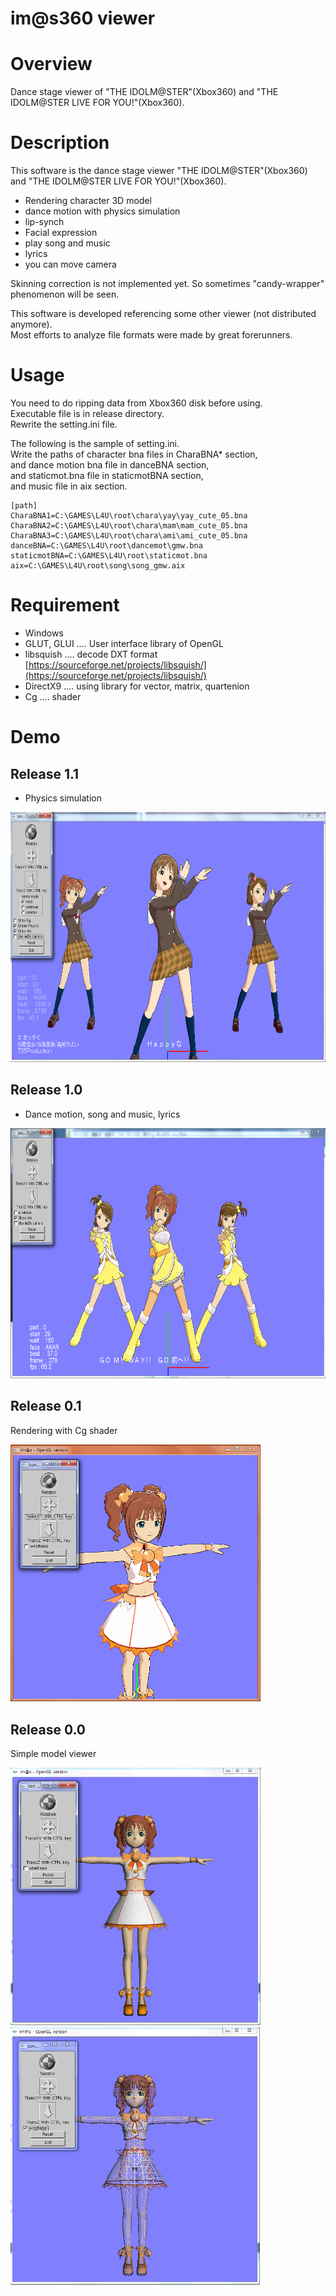 # im@s360 viewer

# Overview

Dance stage viewer of "THE IDOLM@STER"(Xbox360) and "THE IDOLM@STER LIVE FOR YOU!"(Xbox360).


# Description

This software is the dance stage viewer "THE IDOLM@STER"(Xbox360) and "THE IDOLM@STER LIVE FOR YOU!"(Xbox360). 

- Rendering character 3D model
- dance motion with physics simulation
- lip-synch
- Facial expression
- play song and music
- lyrics
- you can move camera

Skinning correction is not implemented yet. So sometimes "candy-wrapper" phenomenon will be seen.

This software is developed referencing some other viewer (not distributed anymore).  
Most efforts to analyze file formats were made by great forerunners.


# Usage

You need to do ripping data from Xbox360 disk before using.  
Executable file is in release directory.  
Rewrite the setting.ini file.

The following is the sample of setting.ini.  
Write the paths of character bna files in CharaBNA* section,  
and dance motion bna file in danceBNA section,  
and staticmot.bna file in staticmotBNA section,  
and music file in aix section.


    [path]
    CharaBNA1=C:\GAMES\L4U\root\chara\yay\yay_cute_05.bna
    CharaBNA2=C:\GAMES\L4U\root\chara\mam\mam_cute_05.bna
    CharaBNA3=C:\GAMES\L4U\root\chara\ami\ami_cute_05.bna
    danceBNA=C:\GAMES\L4U\root\dancemot\gmw.bna
    staticmotBNA=C:\GAMES\L4U\root\staticmot.bna
    aix=C:\GAMES\L4U\root\song\song_gmw.aix



# Requirement

- Windows  
- GLUT, GLUI .... User interface library of OpenGL  
- libsquish .... decode DXT format [https://sourceforge.net/projects/libsquish/](https://sourceforge.net/projects/libsquish/)  
- DirectX9 .... using library for vector, matrix, quartenion  
- Cg .... shader  


# Demo

## Release 1.1

- Physics simulation
<img src="./image/mas_phys.png" height=400>

## Release 1.0

- Dance motion, song and music, lyrics
<img src="./image/gmw.png" height=400>


## Release 0.1
Rendering with Cg shader

<img src="./image/yayoi_glui3.png" width=400>

## Release 0.0
Simple model viewer

<img src="./image/yayoi_glui1.png" width=400>
<img src="./image/yayoi_glui2.png" width=400>





